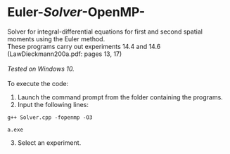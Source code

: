 # Euler-_Solver_-OpenMP-
Solver for integral-differential equations for first and second spatial moments using the Euler method.\
These programs carry out experiments 14.4 and 14.6 (LawDieckmann200a.pdf: pages 13, 17)
\
\
_Tested on Windows 10._
\
\
To execute the code:

1. Launch the command prompt from the folder containing the programs.
2. Input the following lines:
```
g++ Solver.cpp -fopenmp -O3
```
```
a.exe
```
3. Select an experiment.
